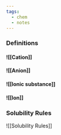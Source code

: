 ```yaml
---
tags:
  - chem
  - notes
---
```

### Definitions
#### ![[Cation]]

#### ![[Anion]]

#### ![[Ionic substance]]

#### ![[Ion]] 

### Solubility Rules
![[Solubility Rules]]